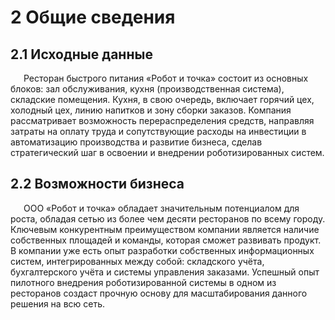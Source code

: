 # 2 Общие сведения

## 2.1 Исходные данные

<p style="text-indent: 1.5em;">Ресторан быстрого питания «Робот и точка» состоит из основных блоков: зал обслуживания, кухня (производственная система), складские помещения. Кухня, в свою очередь, включает горячий цех, холодный цех, линию напитков и зону сборки заказов. Компания рассматривает возможность перераспределения средств, направляя затраты на оплату труда и сопутствующие расходы на инвестиции в автоматизацию производства и развитие бизнеса, сделав стратегический шаг в освоении и внедрении роботизированных систем.

## 2.2 Возможности бизнеса

<p style="text-indent: 1.5em;">ООО «Робот и точка» обладает значительным потенциалом для роста, обладая сетью из более чем десяти ресторанов по всему городу. Ключевым конкурентным преимуществом компании является наличие собственных площадей и команды, которая сможет развивать продукт. В компании уже есть опыт разработки собственных информационных систем, интегрированных между собой: складского учёта, бухгалтерского учёта и системы управления заказами. Успешный опыт пилотного внедрения роботизированной системы в одном из ресторанов создаст прочную основу для масштабирования данного решения на всю сеть.
